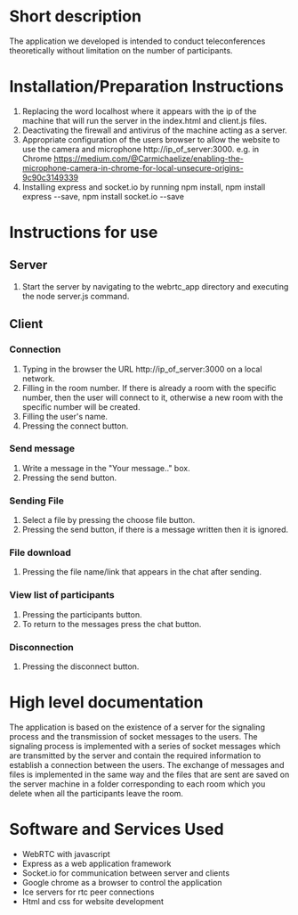 # Short description
The application we developed is intended to conduct teleconferences theoretically without limitation on the number of participants.

# Installation/Preparation Instructions
1. Replacing the word localhost where it appears with the ip of the machine that will run the server in the index.html and client.js files.
2. Deactivating the firewall and antivirus of the machine acting as a server.
3. Appropriate configuration of the users browser to allow the website to use the camera and microphone http://ip_of_server:3000. e.g. in Chrome https://medium.com/@Carmichaelize/enabling-the-microphone-camera-in-chrome-for-local-unsecure-origins-9c90c3149339
4. Installing express and socket.io by running npm install, npm install express --save, npm install socket.io --save

# Instructions for use 
## Server
1. Start the server by navigating to the webrtc_app directory and executing the node server.js command.
## Client
### Connection
1. Typing in the browser the URL http://ip_of_server:3000 on a local network.
2. Filling in the room number. If there is already a room with the specific number, then the user will connect to it, otherwise a new room with the specific number will be created.
3. Filling the user's name.
4. Pressing the connect button.
### Send message
1. Write a message in the "Your message.." box.
2. Pressing the send button.
### Sending File
1. Select a file by pressing the choose file button.
2. Pressing the send button, if there is a message written then it is ignored.
### File download
1. Pressing the file name/link that appears in the chat after sending.
### View list of participants
1. Pressing the participants button.
2. To return to the messages press the chat button.
### Disconnection
1. Pressing the disconnect button.

# High level documentation
The application is based on the existence of a server for the signaling process and the transmission of socket messages to the users. The signaling process is implemented with a series of socket messages which are transmitted by the server and contain the required information to establish a connection between the users. The exchange of messages and files is implemented in the same way and the files that are sent are saved on the server machine in a folder corresponding to each room which you delete when all the participants leave the room.


# Software and Services Used
* WebRTC with javascript
* Express as a web application framework
* Socket.io for communication between server and clients
* Google chrome as a browser to control the application
* Ice servers for rtc peer connections
* Html and css for website development
